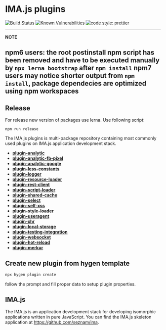 # IMA.js plugins


[![Build Status](https://travis-ci.com/seznam/IMA.js-plugins.svg?branch=master)](https://travis-ci.com/seznam/IMA.js-plugins)
[![Known Vulnerabilities](https://snyk.io/test/github/seznam/IMA.js-plugins/badge.svg)](https://snyk.io/test/github/seznam/IMA.js-plugins)
[![code style: prettier](https://img.shields.io/badge/code_style-prettier-ff69b4.svg?style=flat-square)](https://github.com/prettier/prettier)


---
**NOTE**

npm6 users: the root postinstall npm script has been removed and have to be executed manually by `npx lerna bootstrap` after `npm install`
npm7 users may notice shorter output from `npm install`, package dependecies are optimized using npm workspaces
---

## Release

For release new version of packages use lerna. Use following script:

`npm run release`

The IMA.js plugins is multi-package repository containing most commonly used plugins on IMA.js application development stack.

- [**plugin-analytic**](packages/plugin-analytic)
- [**plugin-analytic-fb-pixel**](packages/plugin-analytic-fb-pixel)
- [**plugin-analytic-google**](packages/plugin-analytic-google)
- [**plugin-less-constants**](packages/plugin-less-constants)
- [**plugin-logger**](packages/plugin-logger)
- [**plugin-resource-loader**](packages/plugin-resource-loader)
- [**plugin-rest-client**](packages/plugin-rest-client)
- [**plugin-script-loader**](packages/plugin-script-loader)
- [**plugin-shared-cache**](packages/plugin-shared-cache)
- [**plugin-select**](packages/plugin-select)
- [**plugin-self-xss**](packages/plugin-self-xss)
- [**plugin-style-loader**](packages/plugin-style-loader)
- [**plugin-useragent**](packages/plugin-useragent)
- [**plugin-xhr**](packages/plugin-xhr)
- [**plugin-local-storage**](packages/plugin-local-storage)
- [**plugin-testing-integration**](packages/plugin-testing-integration)
- [**plugin-websocket**](packages/plugin-websocket)
- [**plugin-hot-reload**](packages/plugin-hot-reload)
- [**plugin-merkur**](packages/plugin-merkur)

## Create new plugin from hygen template

```bash
npx hygen plugin create
```

follow the prompt and fill proper data to setup plugin properties.

## IMA.js
The IMA.js is an application development stack for developing isomorphic applications written in pure JavaScript. You can find the IMA.js skeleton application at https://github.com/seznam/ima.
